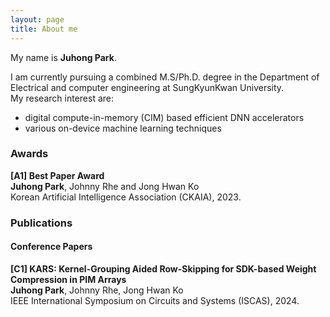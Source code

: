 ```yaml
---
layout: page
title: About me
---
```


My name is **Juhong Park**. 

I am currently pursuing a combined M.S/Ph.D. degree in the Department of Electrical and computer engineering at SungKyunKwan University.  
My research interest are:
- digital compute-in-memory (CIM) based efficient DNN accelerators
- various on-device machine learning techniques

### **Awards**
**[A1] Best Paper Award**   
**Juhong Park**, Johnny Rhe and Jong Hwan Ko  
Korean Artificial Intelligence Association (CKAIA), 2023.

### **Publications**
#### **Conference Papers**
**[C1] KARS: Kernel-Grouping Aided Row-Skipping for SDK-based Weight Compression in PIM Arrays**   
**Juhong Park**, Johnny Rhe, Jong Hwan Ko  
IEEE International Symposium on Circuits and Systems (ISCAS), 2024.
